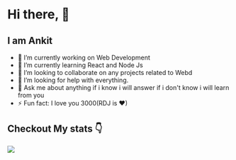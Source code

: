 # Hi there, 👋
<h2>I am Ankit</h2>


- 🔭 I’m currently working on Web Development 
- 🌱 I’m currently learning React and Node Js
- 👯 I’m looking to collaborate on any projects related to Webd
- 🤔 I’m looking for help with everything.
- 💬 Ask me about anything if i know i will answer if i don't know i will learn from you
- ⚡ Fun fact: I love you 3000(RDJ is ❤)

<h2>Checkout My stats 👇</h2>
<img src="https://github-readme-stats.vercel.app/api?username=ankitjha1405&&show_icons=true&title_color=ffffff&icon_color=bb2acf&text_color=daf7dc&bg_color=151515">
